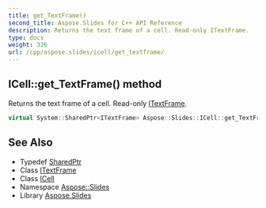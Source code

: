 ```yaml
---
title: get_TextFrame()
second_title: Aspose.Slides for C++ API Reference
description: Returns the text frame of a cell. Read-only ITextFrame.
type: docs
weight: 326
url: /cpp/aspose.slides/icell/get_textframe/
---
```

## ICell::get_TextFrame() method


Returns the text frame of a cell. Read-only [ITextFrame](../../itextframe/).

```cpp
virtual System::SharedPtr<ITextFrame> Aspose::Slides::ICell::get_TextFrame()=0
```

## See Also

* Typedef [SharedPtr](../../system/sharedptr/)
* Class [ITextFrame](../itextframe/)
* Class [ICell](./)
* Namespace [Aspose::Slides](../)
* Library [Aspose.Slides](../../)
